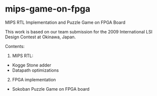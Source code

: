 # mips-game-on-fpga
MIPS RTL Implementation and Puzzle Game on FPGA Board

This work is based on our team submission for the 2009 International LSI Design Contest at Okinawa, Japan.

Contents:
1. MIPS RTL:
- Kogge Stone adder
- Datapath optimizations
2. FPGA implementation
- Sokoban Puzzle Game on FPGA board
